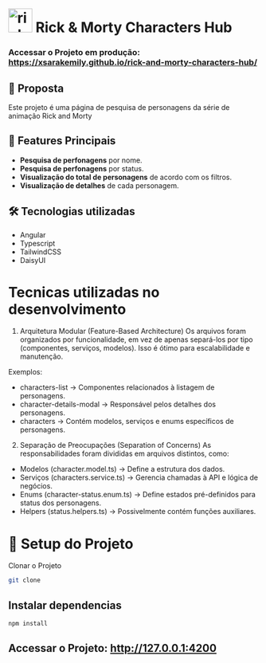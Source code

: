 # <img width="48" height="48" src="https://img.icons8.com/color/48/rick-sanchez.png" alt="rick-sanchez"/> Rick & Morty Characters Hub

### Accessar o Projeto em produção: https://xsarakemily.github.io/rick-and-morty-characters-hub/

## 📝 Proposta  

Este projeto é uma página de pesquisa de personagens da série de animação Rick and Morty

## 🔹 Features Principais  
- **Pesquisa de perfonagens** por nome.  
- **Pesquisa de perfonagens** por status.  
- **Visualização do total de personagens** de acordo com os filtros.  
- **Visualização de detalhes** de cada personagem.  

## 🛠️ Tecnologias utilizadas

- Angular
- Typescript
- TailwindCSS
- DaisyUI

# Tecnicas utilizadas no desenvolvimento

1. Arquitetura Modular (Feature-Based Architecture)
Os arquivos foram organizados por funcionalidade, em vez de apenas separá-los por tipo (componentes, serviços, modelos). Isso é ótimo para escalabilidade e manutenção.

Exemplos:
- characters-list → Componentes relacionados à listagem de personagens.
- character-details-modal → Responsável pelos detalhes dos personagens.
- characters → Contém modelos, serviços e enums específicos de personagens.

2. Separação de Preocupações (Separation of Concerns)
As responsabilidades foram divididas em arquivos distintos, como:

- Modelos (character.model.ts) → Define a estrutura dos dados.
- Serviços (characters.service.ts) → Gerencia chamadas à API e lógica de negócios.
- Enums (character-status.enum.ts) → Define estados pré-definidos para status dos personagens.
- Helpers (status.helpers.ts) → Possivelmente contém funções auxiliares.

# 🚀 Setup do Projeto 

Clonar o Projeto
```sh
git clone 
```

Instalar dependencias
---

```sh
npm install
```

## Accessar o Projeto: http://127.0.0.1:4200
